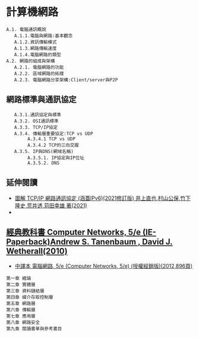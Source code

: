 # 計算機網路
```
A.1. 電腦通訊概說
   A.1.1.電腦與網路:基本觀念
   A.1.2.資訊傳輸模式
   A.1.3.網路傳輸速度
   A.1.4.電腦網路的類型
A.2. 網路的組成與架構
   A.2.1. 電腦網路的功能
   A.2.2. 區域網路的拓樸
   A.2.3. 電腦網路分享架構:Client/server與P2P
```


## 網路標準與通訊協定
```
   A.3.1.通訊協定與標準
   A.3.2. OSI通訊標準
   A.3.3. TCP/IP協定
   A.3.4. 傳輸層重要協定:TCP vs UDP
        A.3.4.1 TCP vs UDP
        A.3.4.2 TCP的三向交握
   A.3.5. IP與DNS(網域名稱)
        A.3.5.1. IP協定與IP位址
        A.3.5.2. DNS
```
## 延伸閱讀

- [圖解 TCP/IP 網路通訊協定 (涵蓋IPv6)(2021修訂版) 井上直也,村山公保,竹下隆史,荒井透,苅田幸雄 著(2021) ](https://www.tenlong.com.tw/products/9789865027063)
- [](https://mrcet.com/downloads/digital_notes/CSE/III%20Year/COMPUTER%20NETWORKS%20NOTES.pdf)

## [經典教科書 Computer Networks, 5/e (IE-Paperback)Andrew S. Tanenbaum , David J. Wetherall(2010)](https://www.tenlong.com.tw/products/9780132553179)

- [中譯本 電腦網路, 5/e (Computer Networks, 5/e) (授權經銷版)(2012,896頁)](https://www.tenlong.com.tw/products/9789862800973) 
```
第一章 緒論
第二章 實體層
第三章 資料鏈結層
第四章 媒介存取控制層
第五章 網路層
第六章 傳輸層
第七章 應用層
第八章 網路安全
第九章 閱讀書單與參考書目
```
